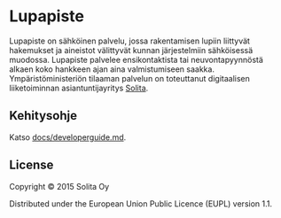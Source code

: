 # Lupapiste

Lupapiste on sähköinen palvelu, jossa rakentamisen lupiin liittyvät hakemukset
ja aineistot välittyvät kunnan järjestelmiin sähköisessä muodossa. Lupapiste
palvelee ensikontaktista tai neuvontapyynnöstä alkaen koko hankkeen ajan aina
valmistumiseen saakka. Ympäristöministeriön tilaaman palvelun on toteuttanut
digitaalisen liiketoiminnan asiantuntijayritys [Solita](http://www.solita.fi/).

## Kehitysohje

Katso [docs/developerguide.md](docs/developerguide.md).

## License

Copyright © 2015 Solita Oy

Distributed under the European Union Public Licence (EUPL) version 1.1.
